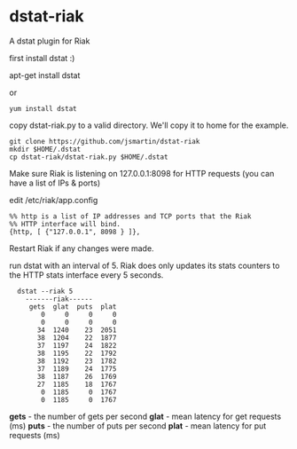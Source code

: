 dstat-riak
==========

A dstat plugin for Riak


first install dstat :)

  apt-get install dstat

or

	yum install dstat

copy dstat-riak.py to a valid directory.  We'll copy it to home for the example.

    git clone https://github.com/jsmartin/dstat-riak
    mkdir $HOME/.dstat
    cp dstat-riak/dstat-riak.py $HOME/.dstat


Make sure Riak is listening on 127.0.0.1:8098 for HTTP requests (you can have a list of IPs & ports)

edit /etc/riak/app.config

    %% http is a list of IP addresses and TCP ports that the Riak
    %% HTTP interface will bind.
    {http, [ {"127.0.0.1", 8098 } ]},

Restart Riak if any changes were made.

run dstat with an interval of 5.  Riak does only updates its stats counters to the HTTP stats interface every 5 seconds.


	  dstat --riak 5                                                                
		-------riak------
		 gets  glat  puts  plat
		    0     0     0     0
		    0     0     0     0
		   34  1240    23  2051
		   38  1204    22  1877
		   37  1197    24  1822
		   38  1195    22  1792
		   38  1192    23  1782
		   37  1189    24  1775
		   38  1187    26  1769
		   27  1185    18  1767
		    0  1185     0  1767
		    0  1185     0  1767
		    
**gets** - the number of gets per second
**glat** - mean latency for get requests (ms)
**puts** - the number of puts per second
**plat** - mean latency for put requests (ms)
